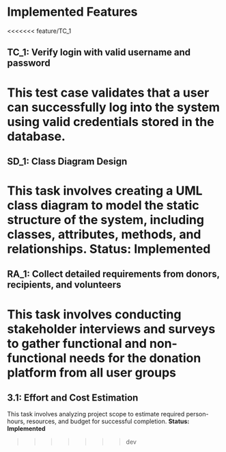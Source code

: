 # Implemented Features
<<<<<<< feature/TC_1
## TC_1: Verify login with valid username and password
This test case validates that a user can successfully log into the system using valid credentials stored in the database.
=======
## SD_1: Class Diagram Design
This task involves creating a UML class diagram to model the static structure of the system, including classes, attributes, methods, and relationships.
**Status: Implemented**
=======
## RA_1: Collect detailed requirements from donors, recipients, and volunteers
This task involves conducting stakeholder interviews and surveys to gather functional and non-functional needs for the donation platform from all user groups
=======
## 3.1: Effort and Cost Estimation
This task involves analyzing project scope to estimate required person-hours, resources, and budget for successful completion.
**Status: Implemented**



>>>>>>> dev
